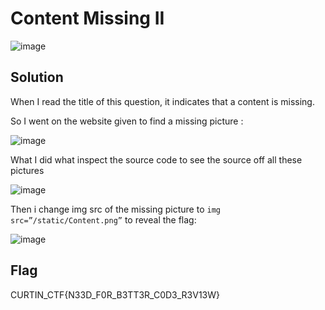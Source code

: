 # Content Missing II

![image](https://github.com/6E3372/Curtin-Malaysia-CTF-2023/assets/129729880/949998e1-6e1c-4064-ab7b-a2d942767186)

## Solution

When I read the title of this question, it indicates that a content is missing. 

So I went on the website given to find a missing picture :

![image](https://github.com/6E3372/Curtin-Malaysia-CTF-2023/assets/129729880/72400251-a894-44e0-9ab9-3623fc07e8c5)

What I did what inspect the source code to see the source off all these pictures 

![image](https://github.com/6E3372/Curtin-Malaysia-CTF-2023/assets/129729880/bcefc7d7-09bb-42a8-8ee8-cf27c25773ed)

Then i change img src of the missing picture to `img src=”/static/Content.png”` to reveal the flag: 

![image](https://github.com/6E3372/Curtin-Malaysia-CTF-2023/assets/129729880/8b6c43a6-ab6c-4e2b-a235-1cfe4c5d4f71)

## Flag

CURTIN_CTF{N33D_F0R_B3TT3R_C0D3_R3V13W}

